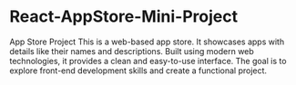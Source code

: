 # React-AppStore-Mini-Project
App Store Project This is a web-based app store. It showcases apps with details like their names and descriptions. Built using modern web technologies, it provides a clean and easy-to-use interface. The goal is to explore front-end development skills and create a functional project.

